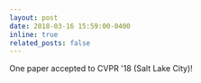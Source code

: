 ```yaml
---
layout: post
date: 2018-03-16 15:59:00-0400
inline: true
related_posts: false
---
```


One paper accepted to CVPR '18 (Salt Lake City)!